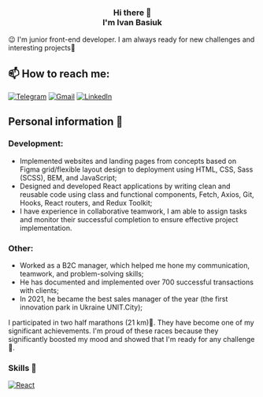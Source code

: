 <p align="center">
  <h3 align="center"> 
   Hi there 👋 
    <br/>
    I'm Ivan Basiuk
  </h3>
</p>

 😉 I'm junior front-end developer. I am always ready for new challenges and interesting projects💪

 ## 📫 How to reach me:
[![Telegram](https://img.shields.io/badge/-Telegram-blue?color=blue&logo=telegram&logoColor=white)](https://t.me/IvanBasiuk)
[![Gmail](https://img.shields.io/badge/-Gmail-white?color=red&logo=gmail&logoColor=white)](mailto:vaanbass@gmail.com)
[![LinkedIn](https://img.shields.io/badge/-LinkedIn-blue?color=blue&logo=linkedin&logoColor=white)](https://www.linkedin.com/in/ivan-basiuk-b35008226/)

## Personal information 📝

### Development:
- Implemented websites and landing pages from concepts based on Figma grid/flexible layout design to deployment using HTML, CSS, Sass (SCSS), BEM, and JavaScript;
- Designed and developed React applications by writing clean and reusable code using class and functional components, Fetch, Axios, Git, Hooks, React routers, and Redux Toolkit;
- I have experience in collaborative teamwork, I am able to assign tasks and monitor their successful completion to ensure effective project implementation.

### Other:
- Worked as a B2C manager, which helped me hone my communication, teamwork, and problem-solving skills;
- He has documented and implemented over 700 successful transactions with clients;
- In 2021, he became the best sales manager of the year (the first innovation park in Ukraine UNIT.City);

I participated in two half marathons (21 km)🏃. They have become one of my significant achievements. I'm proud of these races because they significantly boosted my mood and showed that I'm ready for any challenge💪.

### Skills 🚀
[![React](https://img.shields.io/badge/-React-blue?color=blue&logo=react&logoColor=white)](https://reactjs.org)




